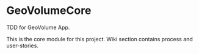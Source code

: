 # GeoVolumeCore
TDD for GeoVolume App.

This is the core module for this project. Wiki section contains process and user-stories.
